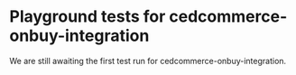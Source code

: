 # Playground tests for cedcommerce-onbuy-integration
We are still awaiting the first test run for cedcommerce-onbuy-integration.
